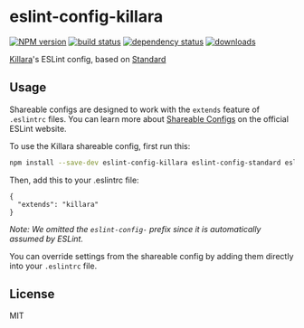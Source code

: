 # eslint-config-killara
[![NPM version](https://img.shields.io/npm/v/eslint-config-killara)](https://www.npmjs.com/package/eslint-config-killara)
[![build status](https://img.shields.io/travis/killara/eslint-config-killara/master.svg)](https://travis-ci.org/killara/eslint-config-killara)
[![dependency status](https://img.shields.io/david/dev/killara/eslint-config-killara)](https://david-dm.org/killara/eslint-config-killara?type=dev)
[![downloads](https://img.shields.io/npm/dm/eslint-config-killara)](https://www.npmjs.com/package/eslint-config-killara)

[Killara](https://www.npmjs.com/package/killara)'s ESLint config, based on [Standard](https://www.npmjs.com/package/eslint-config-standard)

## Usage
Shareable configs are designed to work with the `extends` feature of `.eslintrc` files.
You can learn more about
[Shareable Configs](http://eslint.org/docs/developer-guide/shareable-configs) on the
official ESLint website.

To use the Killara shareable config, first run this:

```bash
npm install --save-dev eslint-config-killara eslint-config-standard eslint-plugin-standard eslint-plugin-promise eslint-plugin-import eslint-plugin-node
```

Then, add this to your .eslintrc file:

```
{
  "extends": "killara"
}
```

*Note: We omitted the `eslint-config-` prefix since it is automatically assumed by ESLint.*

You can override settings from the shareable config by adding them directly into your
`.eslintrc` file.


## License

MIT

